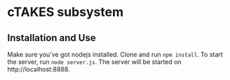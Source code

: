 # cTAKES subsystem

## Installation and Use

Make sure you've got nodejs installed. Clone and run `npm install`. To start the server, run `node server.js`. The server will be started on http://localhost:8888. 
